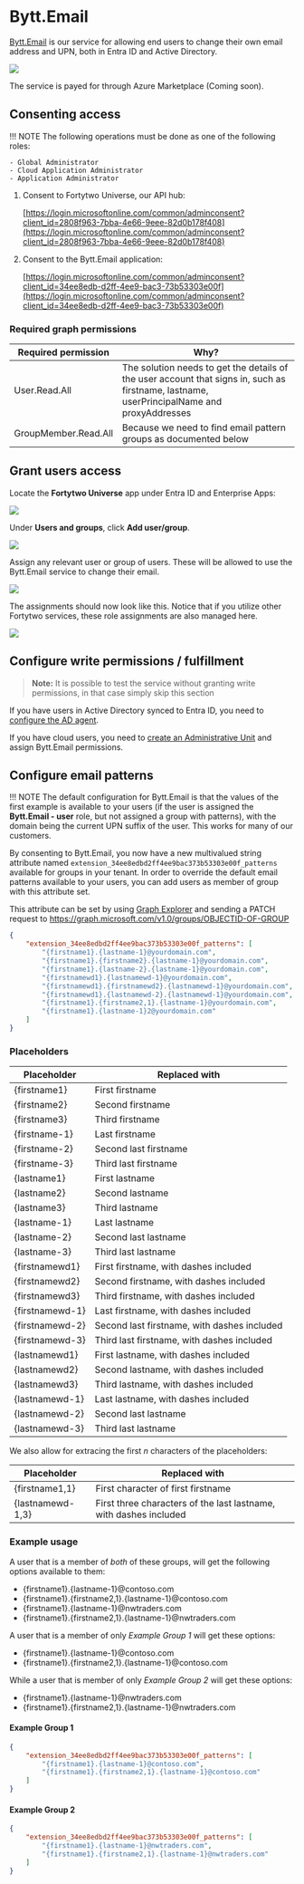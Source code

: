# Bytt.Email

[Bytt.Email](https://bytt.email) is our service for allowing end users to change their own email address and UPN, both in Entra ID and Active Directory.

![](media/20250918122213.png)

The service is payed for through Azure Marketplace (Coming soon).

## Consenting access

!!! NOTE
    The following operations must be done as one of the following roles:
    
    - Global Administrator
    - Cloud Application Administrator
    - Application Administrator

1. Consent to Fortytwo Universe, our API hub:

    [https://login.microsoftonline.com/common/adminconsent?client_id=2808f963-7bba-4e66-9eee-82d0b178f408](https://login.microsoftonline.com/common/adminconsent?client_id=2808f963-7bba-4e66-9eee-82d0b178f408)
    <!-- Development: https://login.microsoftonline.com/common/adminconsent?client_id=c61cb4dd-35bf-4db9-b152-58e223782c11 -->

2. Consent to the Bytt.Email application:

    [https://login.microsoftonline.com/common/adminconsent?client_id=34ee8edb-d2ff-4ee9-bac3-73b53303e00f](https://login.microsoftonline.com/common/adminconsent?client_id=34ee8edb-d2ff-4ee9-bac3-73b53303e00f)
    <!-- Development: https://login.microsoftonline.com/common/adminconsent?client_id=5a0b1107-0774-4bd4-a2fd-cf343ce79c56 -->

### Required graph permissions

| Required permission | Why? |
|-|-|
| User.Read.All | The solution needs to get the details of the user account that signs in, such as firstname, lastname, userPrincipalName and proxyAddresses |
| GroupMember.Read.All | Because we need to find email pattern groups as documented below |

## Grant users access

Locate the **Fortytwo Universe** app under Entra ID and Enterprise Apps:

![](media/20250918122839.png)

Under **Users and groups**, click **Add user/group**.

![](media/20250918122924.png)

Assign any relevant user or group of users. These will be allowed to use the Bytt.Email service to change their email.

![](media/20250918123012.png)

The assignments should now look like this. Notice that if you utilize other Fortytwo services, these role assignments are also managed here.

![](media/20250918123036.png)

## Configure write permissions / fulfillment

> **Note:** It is possible to test the service without granting write permissions, in that case simply skip this section

If you have users in Active Directory synced to Entra ID, you need to [configure the AD agent](./ad-agent.md).

If you have cloud users, you need to [create an Administrative Unit](./au.md) and assign Bytt.Email permissions.

## Configure email patterns

!!! NOTE
    The default configuration for Bytt.Email is that the values of the first example is available to your users (if the user is assigned the **Bytt.Email - user** role, but not assigned a group with patterns), with the domain being the current UPN suffix of the user. This works for many of our customers.

By consenting to Bytt.Email, you now have a new multivalued string attribute named ```extension_34ee8edbd2ff4ee9bac373b53303e00f_patterns``` available for groups in your tenant. In order to override the default email patterns available to your users, you can add users as member of group with this attribute set.

This attribute can be set by using [Graph Explorer](https://developer.microsoft.com/en-us/graph/graph-explorer) and sending a PATCH request to https://graph.microsoft.com/v1.0/groups/OBJECTID-OF-GROUP

```JSON
{
    "extension_34ee8edbd2ff4ee9bac373b53303e00f_patterns": [
        "{firstname1}.{lastname-1}@yourdomain.com",
        "{firstname1}.{firstname2}.{lastname-1}@yourdomain.com",
        "{firstname1}.{lastname-2}.{lastname-1}@yourdomain.com",
        "{firstnamewd1}.{lastnamewd-1}@yourdomain.com",
        "{firstnamewd1}.{firstnamewd2}.{lastnamewd-1}@yourdomain.com",
        "{firstnamewd1}.{lastnamewd-2}.{lastnamewd-1}@yourdomain.com",
        "{firstname1}.{firstname2,1}.{lastname-1}@yourdomain.com",
        "{firstname1}.{lastname-1}2@yourdomain.com"
    ]
}
```

### Placeholders

| Placeholder | Replaced with |
|-|-|
| {firstname1} | First firstname |
| {firstname2} | Second firstname |
| {firstname3} | Third firstname |
| {firstname-1} | Last firstname |
| {firstname-2} | Second last firstname |
| {firstname-3} | Third last firstname |
| {lastname1} | First lastname |
| {lastname2} | Second lastname |
| {lastname3} | Third lastname |
| {lastname-1} | Last lastname |
| {lastname-2} | Second last lastname |
| {lastname-3} | Third last lastname |
| {firstnamewd1} | First firstname, with dashes included |
| {firstnamewd2} | Second firstname, with dashes included |
| {firstnamewd3} | Third firstname, with dashes included |
| {firstnamewd-1} | Last firstname, with dashes included |
| {firstnamewd-2} | Second last firstname, with dashes included |
| {firstnamewd-3} | Third last firstname, with dashes included |
| {lastnamewd1} | First lastname, with dashes included |
| {lastnamewd2} | Second lastname, with dashes included |
| {lastnamewd3} | Third lastname, with dashes included |
| {lastnamewd-1} | Last lastname, with dashes included |
| {lastnamewd-2} | Second last lastname |
| {lastnamewd-3} | Third last lastname |

We also allow for extracing the first *n* characters of the placeholders:

| Placeholder | Replaced with |
|-|-|
| {firstname1,1} | First character of first firstname |
| {lastnamewd-1,3} | First three characters of the last lastname, with dashes included |

### Example usage

A user that is a member of *both* of these groups, will get the following options available to them:

- {firstname1}.{lastname-1}@contoso.com
- {firstname1}.{firstname2,1}.{lastname-1}@contoso.com
- {firstname1}.{lastname-1}@nwtraders.com
- {firstname1}.{firstname2,1}.{lastname-1}@nwtraders.com

A user that is a member of only *Example Group 1* will get these options:

- {firstname1}.{lastname-1}@contoso.com
- {firstname1}.{firstname2,1}.{lastname-1}@contoso.com

While a user that is member of only *Example Group 2* will get these options:

- {firstname1}.{lastname-1}@nwtraders.com
- {firstname1}.{firstname2,1}.{lastname-1}@nwtraders.com

#### Example Group 1

```JSON
{
    "extension_34ee8edbd2ff4ee9bac373b53303e00f_patterns": [
        "{firstname1}.{lastname-1}@contoso.com",
        "{firstname1}.{firstname2,1}.{lastname-1}@contoso.com"
    ]
}
```

#### Example Group 2

```JSON
{
    "extension_34ee8edbd2ff4ee9bac373b53303e00f_patterns": [
        "{firstname1}.{lastname-1}@nwtraders.com",
        "{firstname1}.{firstname2,1}.{lastname-1}@nwtraders.com"
    ]
}
```